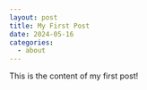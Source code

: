 ```yaml
---
layout: post
title: My First Post
date: 2024-05-16
categories:
  - about
---
```

This is the content of my first post!
